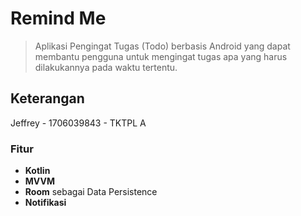 # Remind Me
> Aplikasi Pengingat Tugas (Todo) berbasis Android yang dapat membantu pengguna untuk mengingat tugas apa yang harus dilakukannya pada waktu tertentu. 

## Keterangan
Jeffrey - 1706039843 - TKTPL A

### Fitur
 - **Kotlin**
 - **MVVM**
 - **Room** sebagai Data Persistence
 - **Notifikasi** 
